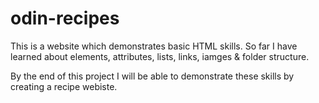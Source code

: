 # odin-recipes
This is a website which demonstrates basic HTML skills.
So far I have learned about elements, attributes, lists, links, iamges & folder structure.

By the end of this project I will be able to demonstrate these skills by creating a recipe webiste. 